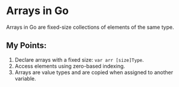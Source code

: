 # Arrays in Go

Arrays in Go are fixed-size collections of elements of the same type.

## My Points:
1. Declare arrays with a fixed size: `var arr [size]Type`.
2. Access elements using zero-based indexing.
3. Arrays are value types and are copied when assigned to another variable.